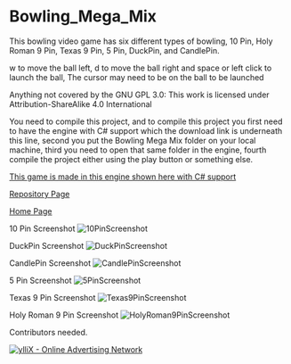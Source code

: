 # Bowling_Mega_Mix

This bowling video game has six different types of bowling, 10 Pin, Holy Roman 9 Pin, Texas 9 Pin, 5 Pin, DuckPin, and CandlePin.

w to move the ball left, d to move the ball right and space or left click to launch the ball, The cursor may need to be on the ball to be launched

Anything not covered by the GNU GPL 3.0: This work is licensed under Attribution-ShareAlike 4.0 International

You need to compile this project, and to compile this project you first need to have the engine with C# support which the download link is underneath this line, second you put the Bowling Mega Mix folder on your local machine, third you need to open that same folder in the engine, fourth compile the project either using the play button or something else.

<a href="https://godotengine.org/download">This game is made in this engine shown here with C# support</a>

<a href="https://github.com/Daniel-Hanrahan-Tools-and-Games/Bowling_Mega_Mix">Repository Page</a>

<a href="https://daniel-hanrahan-tools-and-games.github.io/">Home Page</a>

10 Pin Screenshot
![10PinScreenshot](https://github.com/user-attachments/assets/19549e42-baa9-4545-b656-1d891c4f6885)

DuckPin Screenshot
![DuckPinScreenshot](https://github.com/user-attachments/assets/5d151844-7f5b-4422-81af-580fdd731ee9)

CandlePin Screenshot
![CandlePinScreenshot](https://github.com/user-attachments/assets/408dd854-640a-4c8f-9834-8b888f84c87b)

5 Pin Screenshot
![5PinScreenshot](https://github.com/user-attachments/assets/7cb94cc1-c74f-4f8b-8b49-403c6f507766)

Texas 9 Pin Screenshot
![Texas9PinScreenshot](https://github.com/user-attachments/assets/76e67380-e3bc-4f39-83e5-9f8824ebcd85)

Holy Roman 9 Pin Screenshot
![HolyRoman9PinScreenshot](https://github.com/user-attachments/assets/e13ac680-335b-477d-a1af-d700f04676ee)

Contributors needed.

<script type="text/javascript" src="https://udbaa.com/bnr.php?section=General&pub=978127&format=728x90&ga=g"></script>
<noscript><a href="https://yllix.com/publishers/978127" target="_blank"><img src="//ylx-aff.advertica-cdn.com/pub/728x90.png" style="border:none;margin:0;padding:0;vertical-align:baseline;" alt="ylliX - Online Advertising Network" /></a></noscript>
